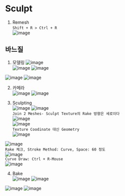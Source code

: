 Sculpt
========
1. Remesh    
`Shift + R > Ctrl + R`  
![image](https://user-images.githubusercontent.com/30430227/132807187-8b34137b-813f-473d-9968-6c7564d5e77d.png)  



바느질 
--------
1. 모델링 
![image](https://user-images.githubusercontent.com/30430227/132803853-c13f265f-56d2-4f53-a270-34fbe83d937f.png)  
![image](https://user-images.githubusercontent.com/30430227/132803924-ee21ef4f-11b7-44ef-809e-f715ce841082.png)
![image](https://user-images.githubusercontent.com/30430227/132803962-a57ef050-301f-47d1-81c2-3e3f404ee36f.png)  

![image](https://user-images.githubusercontent.com/30430227/132804265-d9d6e85d-fccd-4e8d-a28f-23af695e9fd9.png)
![image](https://user-images.githubusercontent.com/30430227/132804406-cf0cf61a-51cd-4a65-b18d-507c54e7fdbd.png)  

2. 카메라  
![image](https://user-images.githubusercontent.com/30430227/132804624-7ddff3e4-1b5c-487f-8d8d-d1fcf0e90b10.png)
![image](https://user-images.githubusercontent.com/30430227/132804702-ad6e4912-6482-4771-b204-2f621194155a.png)  

3. Sculpting  
![image](https://user-images.githubusercontent.com/30430227/132811799-c14d96f8-5ab6-4531-ad61-e5129d56adf5.png)
![image](https://user-images.githubusercontent.com/30430227/132804732-bbfcaf8d-53f7-4a68-b4d5-07fcc1d5071f.png)  
`Join 2 Meshes- Sculpt Texture의 Rake 방향은 세로이다`  
![image](https://user-images.githubusercontent.com/30430227/132806663-41e23944-af68-43ff-ad01-72f9ded03245.png)  
![image](https://user-images.githubusercontent.com/30430227/132806688-a604fea7-4a54-44ef-9de9-a11459f23295.png)  
`Texture Coodinate 대신 Geometry`  
![image](https://user-images.githubusercontent.com/30430227/133007245-b3f6f757-c487-48a8-a044-42c347615768.png)  


![image](https://user-images.githubusercontent.com/30430227/132809767-20046b5f-5fb4-45cd-a4d8-25d2d41134e0.png)  
`Rake 체크, Stroke Method: Curve, Space: 60 정도`  
![image](https://user-images.githubusercontent.com/30430227/132809823-00c4b572-217c-4b4c-8d5b-c9900d5492ca.png)  
`Curve Draw: Ctrl + R-Mouse`  
![image](https://user-images.githubusercontent.com/30430227/132810067-edeca65c-0790-4e0d-87c2-b20f59df90fc.png)  

4. Bake  
![image](https://user-images.githubusercontent.com/30430227/132810257-5a43177f-f3f1-4c13-992f-1c908339425d.png)
![image](https://user-images.githubusercontent.com/30430227/132810883-820800b3-7145-4690-b2c6-c83c5f2d06a9.png)  

![image](https://user-images.githubusercontent.com/30430227/132811518-cdb76a3e-2c54-4efb-ad94-bb420c78f832.png)
![image](https://user-images.githubusercontent.com/30430227/132811534-8546e60b-dd61-4c28-8bc2-14f9b77e9452.png)  








